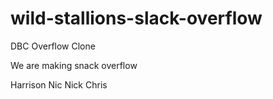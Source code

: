 # wild-stallions-slack-overflow
DBC Overflow Clone

We are making snack overflow

Harrison
Nic
Nick
Chris
